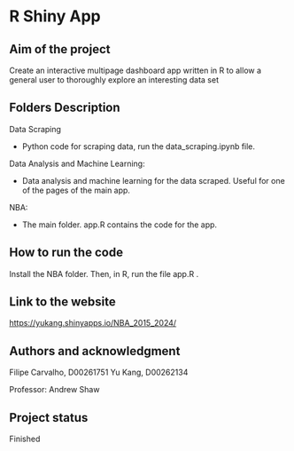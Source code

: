 # R Shiny App


## Aim of the project
Create an interactive multipage dashboard app written in R to allow a general user to thoroughly
explore an interesting data set

## Folders Description

Data Scraping
- Python code for scraping data, run the data_scraping.ipynb file.

Data Analysis and Machine Learning:
- Data analysis and machine learning for the data scraped. Useful for one of the pages of the main app.

NBA:
- The main folder. app.R contains the code for the app.

## How to run the code
Install the NBA folder. Then, in R, run the file app.R .

## Link to the website
https://yukang.shinyapps.io/NBA_2015_2024/

## Authors and acknowledgment
Filipe Carvalho, D00261751
Yu Kang, D00262134

Professor: Andrew Shaw

## Project status
Finished